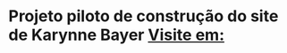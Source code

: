 # Projeto piloto de construção do site de Karynne Bayer [Visite em: ](https://luizfragabr.github.io/karynne_bayer/)  
    

